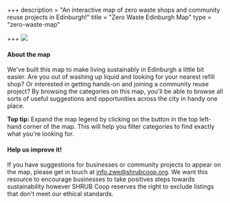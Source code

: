 +++
description = "An interactive map of zero waste shops and community reuse projects in Edinburgh!"
title = "Zero Waste Edinburgh Map"
type = "zero-waste-map"

+++
![](https://res.cloudinary.com/shrub-co-op/image/upload/v1581440791/shrubcoop.org/media/web_ZWE_map_1_l2wswg.png)

#### About the map

We've built this map to make living sustainably in Edinburgh a little bit easier. Are you out of washing up liquid and looking for your nearest refill shop? Or interested in getting hands-on and joining a community reuse project? By browsing the categories on this map, you'll be able to browse all sorts of useful suggestions and opportunities across the city in handy one place.

**Top tip:** Expand the map legend by clicking on the button in the top left-hand corner of the map. This will help you filter categories to find exactly what you're looking for.

#### Help us improve it!

If you have suggestions for businesses or community projects to appear on the map, please get in touch at [info.zwe@shrubcoop.org](mailto:info.zwe@shrubcoop.org). We want this resource to encourage businesses to take positives steps towards sustainability however SHRUB Coop reserves the right to exclude listings that don't meet our ethical standards.